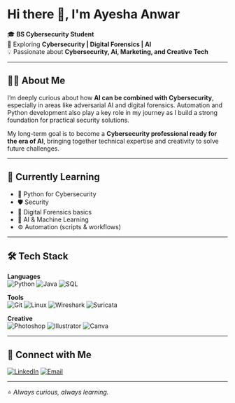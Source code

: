 # Hi there 👋, I'm Ayesha Anwar  

🎓 **BS Cybersecurity Student**  
🔐 Exploring **Cybersecurity | Digital Forensics | AI**  
💡 Passionate about **Cybersecurity, Ai, Marketing, and Creative Tech**  

---

## 👩‍💻 About Me  
I’m deeply curious about how **AI can be combined with Cybersecurity**, especially in areas like adversarial AI and digital forensics. Automation and Python development also play a key role in my journey as I build a strong foundation for practical security solutions.  

My long-term goal is to become a **Cybersecurity professional ready for the era of AI**, bringing together technical expertise and creativity to solve future challenges. 

---

## 🚀 Currently Learning  
- 🐍 Python for Cybersecurity  
- 🛡️ Security  
- 🧾 Digital Forensics basics  
- 🤖 AI & Machine Learning
- ⚙️ Automation (scripts & workflows) 

---

## 🛠️ Tech Stack  

**Languages**  
![Python](https://img.shields.io/badge/Python-3776AB?style=for-the-badge&logo=python&logoColor=white) 
![Java](https://img.shields.io/badge/Java-007396?style=for-the-badge&logo=java&logoColor=white) 
![SQL](https://img.shields.io/badge/SQL-4479A1?style=for-the-badge&logo=postgresql&logoColor=white)  

**Tools**  
![Git](https://img.shields.io/badge/Git-F05032?style=for-the-badge&logo=git&logoColor=white) 
![Linux](https://img.shields.io/badge/Linux-FCC624?style=for-the-badge&logo=linux&logoColor=black) 
![Wireshark](https://img.shields.io/badge/Wireshark-1679A7?style=for-the-badge&logo=wireshark&logoColor=white) 
![Suricata](https://img.shields.io/badge/Suricata-EF3B2D?style=for-the-badge&logoColor=white)  

**Creative**  
![Photoshop](https://img.shields.io/badge/Photoshop-31A8FF?style=for-the-badge&logo=adobephotoshop&logoColor=white) 
![Illustrator](https://img.shields.io/badge/Illustrator-FF9A00?style=for-the-badge&logo=adobeillustrator&logoColor=white) 
![Canva](https://img.shields.io/badge/Canva-00C4CC?style=for-the-badge&logo=canva&logoColor=white)  

---

## 🤝 Connect with Me  

[![LinkedIn](https://img.shields.io/badge/LinkedIn-0077B5?style=for-the-badge&logo=linkedin&logoColor=white)](https://linkedin.com/ayesha-anwar-sadat/) 
[![Email](https://img.shields.io/badge/Email-D14836?style=for-the-badge&logo=gmail&logoColor=white)](mailto:ayeshaanwer57@gmail.com)  

---

⭐ *Always curious, always learning.*  

